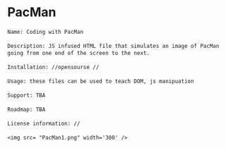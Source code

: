 # PacMan

    Name: Coding with PacMan  

    Description: JS infused HTML file that simulates an image of PacMan going from one end of the screen to the next. 

    Installation: //opensourse //

    Usage: these files can be used to teach DOM, js manipuation 

    Support: TBA

    Roadmap: TBA 
    
    License information: //  
    
    <img src= "PacMan1.png" width='300' />

